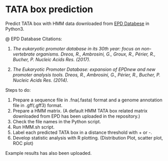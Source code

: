 # TATA box prediction
Predict TATA box with HMM data downloaded from [EPD Databese](https://epd.epfl.ch/promoter_elements.php) in Python3.

@ EPD Database Citations: 
  1. _The eukaryotic promoter database in its 30th year: focus on non-vertebrate organisms. Dreos, R., Ambrosini, G., Groux, R., Périer, R., Bucher, P. Nucleic Acids Res. (2017)._

  2. _The Eukaryotic Promoter Database: expansion of EPDnew and new promoter analysis tools. Dreos, R., Ambrosini, G., Périer, R., Bucher, P. Nucleic Acids Res. (2014)._


Steps to do:
  1. Prepare a sequence file in .fna(.fasta) format and a genome annotation file in .gff(.gff3) format.
  2. Prepare a HMM matrix. (A default HMM TATA box related matrix downloaded from EPD has been uploaded in the repository.)
  3. Check the file names in the Python script.
  4. Run HMM.sh script.
  5. Label each predicted TATA box in a distance threshold with + or -.
  6. Develop statistic analysis with R plotting. (Distribution Plot, scatter plot, ROC plot)
  
Example results has also been uploaded.
